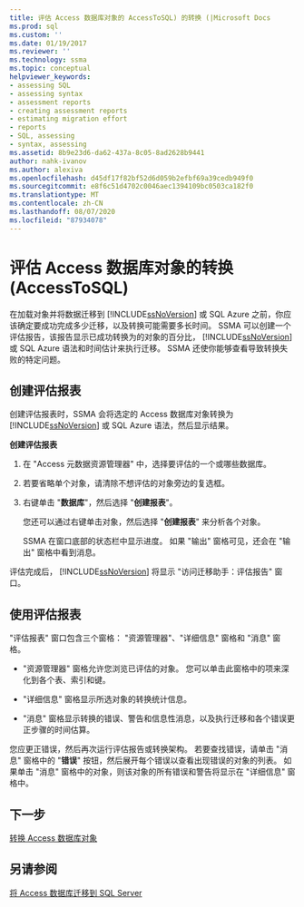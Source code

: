 ```yaml
---
title: 评估 Access 数据库对象的 AccessToSQL) 的转换 (|Microsoft Docs
ms.prod: sql
ms.custom: ''
ms.date: 01/19/2017
ms.reviewer: ''
ms.technology: ssma
ms.topic: conceptual
helpviewer_keywords:
- assessing SQL
- assessing syntax
- assessment reports
- creating assessment reports
- estimating migration effort
- reports
- SQL, assessing
- syntax, assessing
ms.assetid: 8b9e23d6-da62-437a-8c05-8ad2628b9441
author: nahk-ivanov
ms.author: alexiva
ms.openlocfilehash: d45df17f82bf52d6d059b2efbf69a39cedb949f0
ms.sourcegitcommit: e8f6c51d4702c0046aec1394109bc0503ca182f0
ms.translationtype: MT
ms.contentlocale: zh-CN
ms.lasthandoff: 08/07/2020
ms.locfileid: "87934078"
---
```

# <a name="assessing-access-database-objects-for-conversion-accesstosql"></a>评估 Access 数据库对象的转换 (AccessToSQL) 
在加载对象并将数据迁移到 [!INCLUDE[ssNoVersion](../../includes/ssnoversion-md.md)] 或 SQL Azure 之前，你应该确定要成功完成多少迁移，以及转换可能需要多长时间。 SSMA 可以创建一个评估报告，该报告显示已成功转换为的对象的百分比， [!INCLUDE[ssNoVersion](../../includes/ssnoversion-md.md)] 或 SQL Azure 语法和时间估计来执行迁移。 SSMA 还使你能够查看导致转换失败的特定问题。  
  
## <a name="creating-assessment-reports"></a>创建评估报表  
创建评估报表时，SSMA 会将选定的 Access 数据库对象转换为 [!INCLUDE[ssNoVersion](../../includes/ssnoversion-md.md)] 或 SQL Azure 语法，然后显示结果。  
  
**创建评估报表**  
  
1.  在 "Access 元数据资源管理器" 中，选择要评估的一个或哪些数据库。  
  
2.  若要省略单个对象，请清除不想评估的对象旁边的复选框。  
  
3.  右键单击 "**数据库**"，然后选择 "**创建报表**"。  
  
    您还可以通过右键单击对象，然后选择 "**创建报表**" 来分析各个对象。  
  
    SSMA 在窗口底部的状态栏中显示进度。 如果 "输出" 窗格可见，还会在 "输出" 窗格中看到消息。  
  
评估完成后， [!INCLUDE[ssNoVersion](../../includes/ssnoversion-md.md)] 将显示 "访问迁移助手：评估报告" 窗口。  
  
## <a name="using-assessment-reports"></a>使用评估报表  
"评估报表" 窗口包含三个窗格： "资源管理器"、"详细信息" 窗格和 "消息" 窗格。  
  
-   "资源管理器" 窗格允许您浏览已评估的对象。 您可以单击此窗格中的项来深化到各个表、索引和键。  
  
-   "详细信息" 窗格显示所选对象的转换统计信息。  
  
-   "消息" 窗格显示转换的错误、警告和信息性消息，以及执行迁移和各个错误更正步骤的时间估算。  
  
您应更正错误，然后再次运行评估报告或转换架构。 若要查找错误，请单击 "消息" 窗格中的 "**错误**" 按钮，然后展开每个错误以查看出现错误的对象的列表。 如果单击 "消息" 窗格中的对象，则该对象的所有错误和警告将显示在 "详细信息" 窗格中。  
  
## <a name="next-step"></a>下一步  
[转换 Access 数据库对象](converting-access-database-objects-accesstosql.md)  
  
## <a name="see-also"></a>另请参阅  
[将 Access 数据库迁移到 SQL Server](migrating-access-databases-to-sql-server-azure-sql-db-accesstosql.md)  
  
